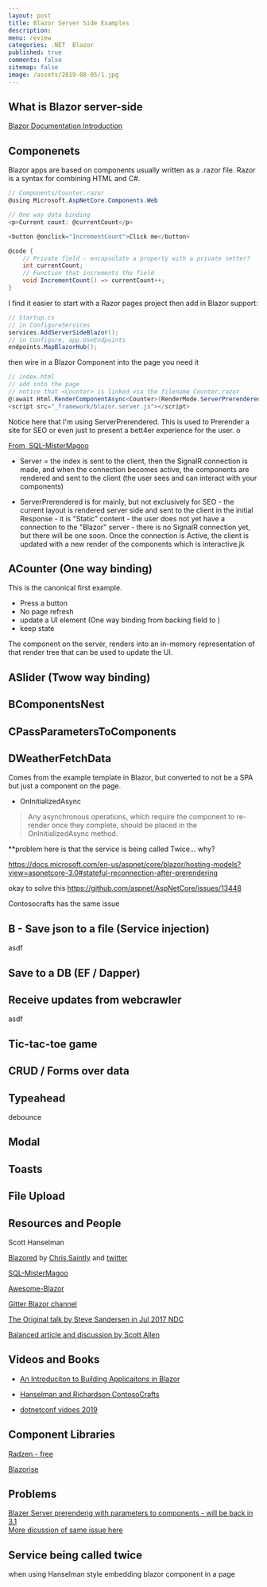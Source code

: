 ```yaml
---
layout: post
title: Blazor Server Side Examples 
description: 
menu: review
categories: .NET  Blazor
published: true 
comments: false     
sitemap: false
image: /assets/2019-08-05/1.jpg
---
```


## What is Blazor server-side

[Blazor Documentation Introduction](https://docs.microsoft.com/en-us/aspnet/core/blazor/?view=aspnetcore-3.0)

## Componenets

Blazor apps are based on components usually written as a .razor file. Razor is a syntax for combining HTML and C#.

```cs
// Components/Counter.razor
@using Microsoft.AspNetCore.Components.Web

// One way data binding 
<p>Current count: @currentCount</p>

<button @onclick="IncrementCount">Click me</button>

@code {
    // Private field - encapsulate a property with a private setter? 
    int currentCount; 
    // Function that increments the field
    void IncrementCount() => currentCount++;
}
```

I find it easier to start with a Razor pages project then add in Blazor support:

```cs
// Startup.cs
// in ConfigureServices
services.AddServerSideBlazor();
// in Configure, app.UseEndpoints
endpoints.MapBlazorHub();
```

then wire in a Blazor Component into the page you need it

```cs
// index.html
// add into the page
// notice that <Counter> is linked via the filename Counter.razor
@(await Html.RenderComponentAsync<Counter>(RenderMode.ServerPrerendered))
<script src="_framework/blazor.server.js"></script>
```

Notice here that I'm using ServerPrerendered. This is used to Prerender a site for SEO or even just to present a bett4er experience for the user.
o

[From, SQL-MisterMagoo](https://gitter.im/aspnet/Blazor?at=5d72228ba08e2b4bd29896bf)  

- Server = the index is sent to the client, then the SignalR connection is made, and when the connection becomes active, the components are rendered and sent to the client (the user sees and can interact with your components)

- ServerPrerendered is for mainly, but not exclusively for SEO - the current layout is rendered server side and sent to the client in the initial Response - it is "Static" content - the user does not yet have a connection to the "Blazor" server - there is no SignalR connection yet, but there will be one soon. Once the connection is Active, the client is updated with a new render of the components which is interactive.jk

## ACounter (One way binding)

This is the canonical first example.

- Press a button
- No page refresh
- update a UI element (One way binding from backing field to )
- keep state

The component on the server, renders into an in-memory representation of that render tree that can be used to update the UI.

## ASlider (Twow way binding)

## BComponentsNest

## CPassParametersToComponents

## DWeatherFetchData

Comes from the example template in Blazor, but converted to not be a SPA but just a component on the page.

- OnInitializedAsync

> Any asynchronous operations, which require the component to re-render once they complete, should be placed in the OnInitializedAsync method.

**problem here is that the service is being called Twice... why?

https://docs.microsoft.com/en-us/aspnet/core/blazor/hosting-models?view=aspnetcore-3.0#stateful-reconnection-after-prerendering

okay to solve this
https://github.com/aspnet/AspNetCore/issues/13448

Contosocrafts has the same issue



## B - Save json to a file (Service injection)

asdf

## Save to a DB (EF / Dapper)


## Receive updates from webcrawler

asdf

## Tic-tac-toe game


## CRUD / Forms over data


## Typeahead

debounce

## Modal

## Toasts


## File Upload


## Resources and People

Scott Hanselman

[Blazored](https://github.com/Blazored) by [Chris Saintly](https://chrissainty.com/) and [twitter](https://twitter.com/Chris_Sainty)

[SQL-MisterMagoo](https://github.com/SQL-MisterMagoo?tab=repositories)

[Awesome-Blazor](https://github.com/AdrienTorris/awesome-blazor)

[Gitter Blazor channel](https://gitter.im/aspnet/Blazor)

[The Original talk by Steve Sandersen in Jul 2017 NDC](https://www.youtube.com/watch?v=MiLAE6HMr10)

[Balanced article and discussion by Scott Allen](https://odetocode.com/blogs/scott/archive/2019/09/24/the-blazor-bet.aspx)

## Videos and Books

- [An Introduciton to Building Applicaitons in Blazor](http://blazorhelpwebsite.com/Market/Books/AnIntroductiontoBuildingApplicationswithBlazor.aspx) 

- [Hanselman and Richardson ContosoCrafts](https://www.youtube.com/watch?v=lE8NdaX97m0&list=PLdo4fOcmZ0oW8nviYduHq7bmKode-p8Wy&index=2&t=0s) 

- [dotnetconf vidoes 2019](https://www.youtube.com/playlist?list=PLReL099Y5nRd04p81Q7p5TtyjCrj9tz1t)

## Component Libraries

[Radzen - free](https://razor.radzen.com/)

[Blazorise](https://rcbootstrapdemo.blazorise.com/) 

## Problems

[Blazer Server prerenderig with parameters to components - will be back in 3.1](https://github.com/aspnet/AspNetCore/issues/14433)  
[More dicussion of same issue here](https://github.com/aspnet/AspNetCore/issues/13721)

## Service being called twice

when using Hanselman style embedding blazor component in a page
